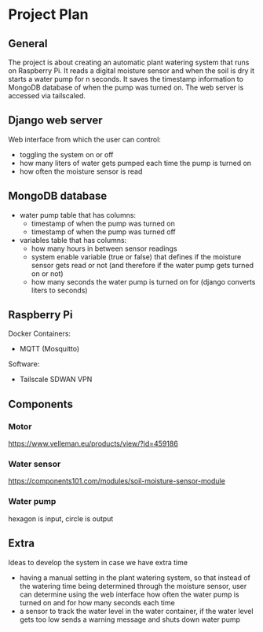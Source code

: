 # Project Plan

## General
The project is about creating an automatic plant watering system that runs on Raspberry Pi. It reads a digital moisture sensor and when the soil is dry it starts a water pump for n seconds. It saves the timestamp information to MongoDB database of when the pump was turned on. The web server is accessed via tailscaled.  

## Django web server
Web interface from which the user can control:  
- toggling the system on or off
- how many liters of water gets pumped each time the pump is turned on  
- how often the moisture sensor is read 

## MongoDB database
- water pump table that has columns:  
  - timestamp of when the pump was turned on  
  - timestamp of when the pump was turned off  
- variables table that has columns:
  - how many hours in between sensor readings
  - system enable variable (true or false) that defines if the moisture sensor gets read or not (and therefore if the water pump gets turned on or not)
  - how many seconds the water pump is turned on for (django converts liters to seconds)  

## Raspberry Pi
Docker Containers:  
  - MQTT (Mosquitto)  

Software:  
  - Tailscale SDWAN VPN  
  
## Components  

### Motor
https://www.velleman.eu/products/view/?id=459186  

### Water sensor
https://components101.com/modules/soil-moisture-sensor-module  

### Water pump
hexagon is input, circle is output  

## Extra
Ideas to develop the system in case we have extra time
- having a manual setting in the plant watering system, so that instead of the watering time being determined through the moisture sensor, user can determine using the web interface how often the water pump is turned on and for how many seconds each time  
- a sensor to track the water level in the water container, if the water level gets too low sends a warning message and shuts down water pump

